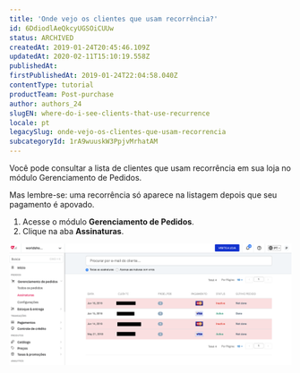 ```yaml
---
title: 'Onde vejo os clientes que usam recorrência?'
id: 6DdiodlAeQkcyUGSOiCUUw
status: ARCHIVED
createdAt: 2019-01-24T20:45:46.109Z
updatedAt: 2020-02-11T15:10:19.558Z
publishedAt: 
firstPublishedAt: 2019-01-24T22:04:58.040Z
contentType: tutorial
productTeam: Post-purchase
author: authors_24
slugEN: where-do-i-see-clients-that-use-recurrence
locale: pt
legacySlug: onde-vejo-os-clientes-que-usam-recorrencia
subcategoryId: 1rA9wuuskW3PpjvMrhatAM
---
```


Você pode consultar a lista de clientes que usam recorrência em sua loja no módulo Gerenciamento de Pedidos.

Mas lembre-se: uma recorrência só aparece na listagem depois que seu pagamento é apovado.

1. Acesse o módulo __Gerenciamento de Pedidos__.
2. Clique na aba __Assinaturas__.

![subscriptions PT](https://raw.githubusercontent.com/vtexdocs/help-center-content/refs/heads/main/docs/pt/tutorials/Subscriptions/Subscription%20Guides/onde-vejo-os-clientes-que-usam-recorrencia_1.png)


